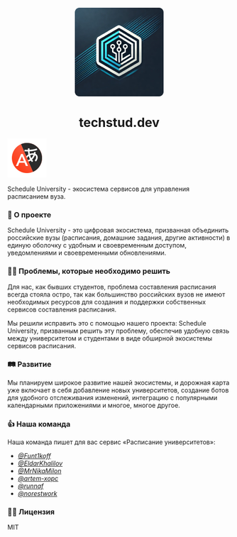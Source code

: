 <div align="center">
  <br>
  <img src="logo-dev.png" alt="">
  <h1>techstud.dev</h1>
</div>

[![ru readme](Yandex_Translate_icon.svg)](https://github.com/techstud-dev/.github/blob/main/profile/README.md)

Schedule University - экосистема сервисов для управления расписанием вуза.

### 📖 О проекте
Schedule University - это цифровая экосистема, призванная объединить российские вузы (расписания, домашние задания, другие активности) в единую оболочку с удобным и своевременным доступом, уведомлениями и своевременными обновлениями.

### 👨‍💻 Проблемы, которые необходимо решить
Для нас, как бывших студентов, проблема составления расписания всегда стояла остро, так как большинство российских вузов не имеют необходимых ресурсов для создания и поддержки собственных сервисов составления расписания.

Мы решили исправить это с помощью нашего проекта: Schedule University, призванным решить эту проблему, обеспечив удобную связь между университетом и студентами в виде обширной экосистемы сервисов расписания.

### 🛤 Развитие
Мы планируем широкое развитие нашей экосистемы, и дорожная карта уже включает в себя добавление новых университетов, создание ботов для удобного отслеживания изменений, интеграцию с популярными календарными приложениями и многое, многое другое.

### 👍 Наша команда
Наша команда пишет для вас сервис «Расписание университетов»:
- *[@Funt1koff](https://github.com/Funt1koff)* 
- *[@EldarKhalilov](https://github.com/EldarKhalilov)* 
- *[@MrNikaMilon](https://github.com/MrNikaMilon)* 
- *[@artem-xopc](https://github.com/artem-xopc)* 
- *[@runnaf](https://github.com/runnaf)* 
- *[@norestwork](https://github.com/norestwork)*
  
### 👩‍💼 Лицензия
MIT
